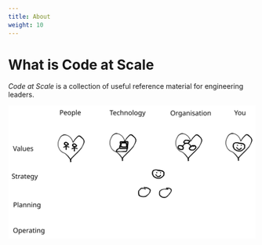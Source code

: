 ```yaml
---
title: About
weight: 10
---
```


# What is Code at Scale

_Code at Scale_ is a collection of useful reference material for engineering leaders.

![Framework](./framework.excalidraw.light.svg)


